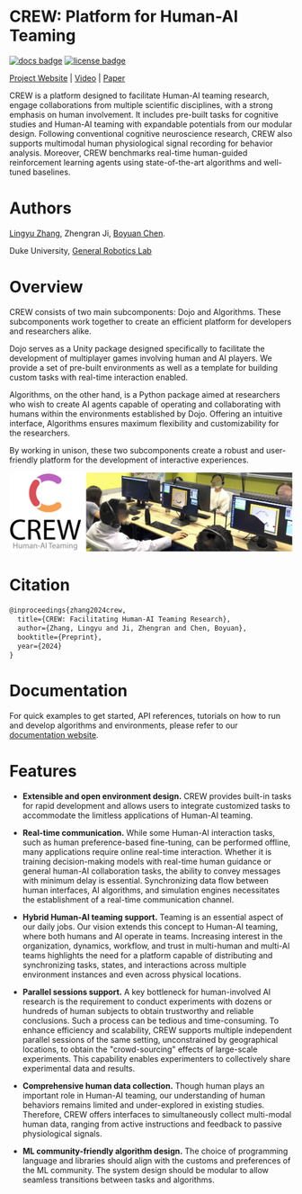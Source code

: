 # CREW: Platform for Human-AI Teaming

[![docs badge](https://img.shields.io/badge/docs-reference-blue.svg)](https://generalroboticslab.github.io/crew-docs/)
[![license badge](https://img.shields.io/badge/license-Apache--2.0-green.svg)](LICENSE)

[Project Website](http://www.generalroboticslab.com/CREW) | [Video](https://www.youtube.com/watch?v=RINSo3uI0dI) | [Paper](https://arxiv.org/abs/2408.00170)

CREW is a platform designed to facilitate Human-AI teaming research, engage collaborations from multiple scientific disciplines, with a strong emphasis on human involvement. It includes pre-built tasks for cognitive studies and Human-AI teaming with expandable potentials from our modular design. Following conventional cognitive neuroscience research, CREW also supports multimodal human physiological signal recording for behavior analysis. Moreover, CREW benchmarks real-time human-guided reinforcement learning agents using state-of-the-art algorithms and well-tuned baselines.

# Authors
[Lingyu Zhang](https://lingyu98.github.io/), Zhengran Ji, [Boyuan Chen](http://boyuanchen.com/).

Duke University, [General Robotics Lab](http://generalroboticslab.com/)

# Overview

CREW consists of two main subcomponents: Dojo and Algorithms. These subcomponents work together to create an efficient platform for developers and researchers alike.

Dojo serves as a Unity package designed specifically to facilitate the development of multiplayer games involving human and AI players. We provide a set of pre-built environments as well as a template for building custom tasks with real-time interaction enabled.

Algorithms, on the other hand, is a Python package aimed at researchers who wish to create AI agents capable of operating and collaborating with humans within the environments established by Dojo. Offering an intuitive interface, Algorithms ensures maximum flexibility and customizability for the researchers.

By working in unison, these two subcomponents create a robust and user-friendly platform for the development of interactive experiences.

![crew teaser](./assets/crew-teaser.jpg)

# Citation
```
@inproceedings{zhang2024crew,
  title={CREW: Facilitating Human-AI Teaming Research},
  author={Zhang, Lingyu and Ji, Zhengran and Chen, Boyuan},
  booktitle={Preprint},
  year={2024}
}  
```

# Documentation

For quick examples to get started, API references, tutorials on how to run and develop algorithms and environments, please refer to our [documentation website](https://generalroboticslab.github.io/crew-docs/).

# Features

* **Extensible and open environment design.** CREW provides built-in tasks for rapid development and allows users to integrate customized tasks to accommodate the limitless applications of Human-AI teaming.

* **Real-time communication.** While some Human-AI interaction tasks, such as human preference-based fine-tuning, can be performed offline, many applications require online real-time interaction. Whether it is training decision-making models with real-time human guidance or general human-AI collaboration tasks, the ability to convey messages with minimum delay is essential. Synchronizing data flow between human interfaces, AI algorithms, and simulation engines necessitates the establishment of a real-time communication channel.

* **Hybrid Human-AI teaming support.** Teaming is an essential aspect of our daily jobs. Our vision extends this concept to Human-AI teaming, where both humans and AI operate in teams. Increasing interest in the organization, dynamics, workflow, and trust in multi-human and multi-AI teams highlights the need for a platform capable of distributing and synchronizing tasks, states, and interactions across multiple environment instances and even across physical locations.

* **Parallel sessions support.** A key bottleneck for human-involved AI research is the requirement to conduct experiments with dozens or hundreds of human subjects to obtain trustworthy and reliable conclusions. Such a process can be tedious and time-consuming. To enhance efficiency and scalability, CREW supports multiple independent parallel sessions of the same setting, unconstrained by geographical locations, to obtain the "crowd-sourcing" effects of large-scale experiments. This capability enables experimenters to collectively share experimental data and results.

* **Comprehensive human data collection.** Though human plays an important role in Human-AI teaming, our understanding of human behaviors remains limited and under-explored in existing studies. Therefore, CREW offers interfaces to simultaneously collect multi-modal human data, ranging from active instructions and feedback to passive physiological signals.

* **ML community-friendly algorithm design.** The choice of programming language and libraries should align with the customs and preferences of the ML community. The system design should be modular to allow seamless transitions between tasks and algorithms.


